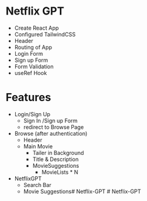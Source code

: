 # Netflix GPT

- Create React App
- Configured TailwindCSS 
- Header
- Routing of App
- Login Form
- Sign up Form
- Form Validation
- useRef Hook

# Features
- Login/Sign Up
    - Sign In /Sign up Form
    - redirect to Browse Page
- Browse (after authentication)
    - Header
    - Main Movie
        - Tailer in Background
        - Title & Description
        - MovieSuggestions
            - MovieLists * N 
- NetflixGPT
    - Search Bar
    - Movie Suggestions#   N e t f l i x - G P T 
 
 #   N e t f l i x - G P T 
 
 
